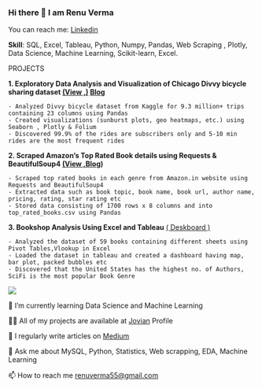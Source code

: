 ### Hi there 👋 I am Renu Verma


You can reach me: [Linkedin](https://www.linkedin.com/in/renuverma55/)

**Skill**: SQL, Excel, Tableau, Python, Numpy, Pandas, Web Scraping , Plotly, Data Science, Machine Learning, Scikit-learn, Excel.

PROJECTS

**1. Exploratory Data Analysis and Visualization of Chicago Divvy bicycle sharing dataset [(View ,)](https://github.com/RenuVerma55/Exploratory-Data-Analysis-of-Bicycle-ride) [Blog](https://medium.com/python-in-plain-english/exploratory-data-analysis-of-chicago-divvy-bicycle-sharing-c441f1036113)**

    - Analyzed Divvy bicycle dataset from Kaggle for 9.3 million+ trips containing 23 columns using Pandas
    - Created visualizations (sunburst plots, geo heatmaps, etc.) using Seaborn , Plotly & Folium
    - Discovered 99.9% of the rides are subscribers only and 5-10 min rides are the most frequent rides

**2. Scraped Amazon’s Top Rated Book details using Requests & BeautifulSoup4 [(View ,](https://github.com/RenuVerma55/DataAnalyticsProjects)[Blog](https://medium.com/jovianml/a-beginners-guide-to-web-scraping-in-python-8de50bdf211b))**

    - Scraped top rated books in each genre from Amazon.in website using Requests and BeautifulSoup4
    - Extracted data such as book topic, book name, book url, author name, pricing, rating, star rating etc
    - Stored data consisting of 1700 rows x 8 columns and into top_rated_books.csv using Pandas

**3. Bookshop Analysis Using Excel and Tableau** [( Deskboard )](https://public.tableau.com/app/profile/renu8096/viz/Bookshop_16586686996080/Dashboard1)

    - Analyzed the dataset of 59 books containing different sheets using Pivot Tables,Vlookup in Excel
    - Loaded the dataset in tableau and created a dashboard having map, bar plot, packed bubbles etc
    - Discovered that the United States has the highest no. of Authors, SciFi is the most popular Book Genre



![](https://komarev.com/ghpvc/?username=RenuVerma55&label=PROFILE+VIEWS)



🌱 I’m currently learning Data Science and Machine Learning

👨‍💻 All of my projects are available at [Jovian](https://jovian.ai/renuverma55) Profile

📝 I regularly write articles on [Medium](https://medium.com/@renuverma55)

💬 Ask me about MySQL, Python, Statistics, Web scrapping, EDA, Machine Learning

📫 How to reach me renuverma55@gmail.com


<!--
**RenuVerma55/RenuVerma55** is a ✨ _special_ ✨ repository because its `README.md` (this file) appears on your GitHub profile.


🌱 I’m currently learning Data Science and Machine Learning

👨‍💻 All of my projects are available at [Jovian](https://jovian.ai/renuverma55) Profile

📝 I regularly write articles on [Medium](https://medium.com/@renuverma55)

💬 Ask me about MySQL, Python, Statistics, Web scrapping, EDA, Machine Learning

📫 How to reach me renuverma55@gmail.com



